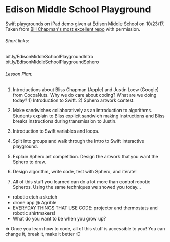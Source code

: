 # Edison Middle School Playground
Swift playgrounds on iPad demo given at Edison Middle School on 10/23/17.  Taken from [Bill Chapman's most excellent repo](https://github.com/wlchapman13/Joy-In-Learning-Swift-Playgrounds) with permission.

###### Short links:
bit.ly/EdisonMiddleSchoolPlaygroundIntro
bit.ly/EdisonMiddleSchoolPlaygroundSphero

###### Lesson Plan:
1. Introductions about Bliss Chapman (Apple) and Justin Loew (Google) from CocoaNuts.  Why we do care about coding?  What are we doing today?  1) Introduction to Swift.  2) Sphero artwork contest.

2. Make sandwiches collaboratively as an introduction to algorithms.  Students explain to Bliss explicit sandwich making instructions and Bliss breaks instructions during transmission to Justin.

3. Introduction to Swift variables and loops.

4. Split into groups and walk through the Intro to Swift interactive playground.

5. Explain Sphero art competition. Design the artwork that you want the Sphero to draw.

6. Design algorithm, write code, test with Sphero, and iterate!

7. All of this stuff you learned can do a lot more than control robotic Spheros. Using the same techniques we showed you today…
  - robotic etch a sketch
  - drone app @ Agrible
  - EVERYDAY THINGS THAT USE CODE: projector and thermostats and robotic shirtmakers!
  - What do you want to be when you grow up?

  => Once you learn how to code, all of this stuff is accessible to you! You can change it, break it, make it better :D
